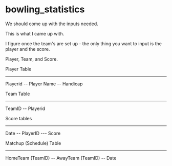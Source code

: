 # bowling_statistics

We should come up with the inputs needed.

This is what I came up with.

I figure once the team's are set up - the only thing you want to input is the player and the score.

Player, Team, and Score.

Player Table
_____________
Playerid -- Player Name -- Handicap

Team Table
_________
TeamID -- Playerid

Score tables
_________
Date -- PlayerID --- Score

Matchup (Schedule) Table
_________
HomeTeam (TeamID) -- AwayTeam (TeamID) -- Date


